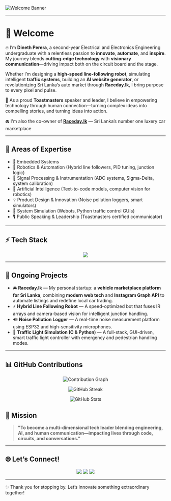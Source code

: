 ![Welcome Banner](https://readme-typing-svg.demolab.com?font=Fira+Code\&weight=700\&size=24\&pause=1000\&center=true\&vCenter=true\&width=800\&lines=Hi%2C+I'm+Dineth+Perera!;Electronics+Engineer+%7C+Robotics+Innovator)

---

# 👋 Welcome 

🔥 
I’m **Dineth Perera**, a second-year Electrical and Electronics Engineering undergraduate with a relentless passion to **innovate**, **automate**, and **inspire**. My journey blends **cutting-edge technology** with **visionary communication**—driving impact both on the circuit board and the stage.

Whether I’m designing a **high-speed line-following robot**, simulating intelligent **traffic systems**, building an **AI website generator**, or revolutionizing Sri Lanka’s auto market through **Raceday.lk**, I bring purpose to every pixel and pulse.

🎤 As a proud **Toastmasters** speaker and leader, I believe in empowering technology through human connection—turning complex ideas into compelling stories, and turning ideas into action.

🚘 I'm also the co-owner of **[Raceday.lk](https://instagram.com/racedaylk)** — Sri Lanka’s number one luxery car marketplace

---

## 🧠 Areas of Expertise

* 🤖 Embedded Systems 
* 🧭 Robotics & Automation (Hybrid line followers, PID tuning, junction logic)
* 📡 Signal Processing & Instrumentation (ADC systems, Sigma-Delta, system calibration)
* 🧠 Artificial Intelligence (Text-to-code models, computer vision for robotics)
* 💡 Product Design & Innovation (Noise pollution loggers, smart simulators)
* 🧩 System Simulation (Webots, Python traffic control GUIs)
* 🎙️ Public Speaking & Leadership (Toastmasters certified communicator)

---


## ⚡ Tech Stack  

<p align="center">
  <img src="https://skillicons.dev/icons?i=c,cpp,python,js,matlab,arduino,raspberrypi,linux,tensorflow,git,github,vscode" />
</p>

---

## 🚀 Ongoing Projects

* 🚘 **Raceday.lk** — My personal startup: a **vehicle marketplace platform for Sri Lanka**, combining **modern web tech** and **Instagram Graph API** to automate listings and redefine local car trading.
* ⚡ **Hybrid Line Following Robot** — A speed-optimized bot that fuses IR arrays and camera-based vision for intelligent junction handling.
* 🔊 **Noise Pollution Logger** — A real-time noise measurement platform using ESP32 and high-sensitivity microphones.
* 🚦 **Traffic Light Simulation (C & Python)** — A full-stack, GUI-driven, smart traffic light controller with emergency and pedestrian handling modes.

---

## 📊 GitHub Contributions

<p align="center">
  <img src="https://github-readme-activity-graph.vercel.app/graph?username=dineth14&bg_color=0d1117&color=00e7ff&line=00e7ff&point=ffffff&area=true&hide_border=true" alt="Contribution Graph"/>
</p>

<p align="center">
  <img src="https://github-readme-streak-stats.herokuapp.com?user=dineth14&theme=tokyonight&hide_border=true" alt="GitHub Streak"/>
</p>

<p align="center">
  <img src="https://github-readme-stats.vercel.app/api?username=dineth14&show_icons=true&theme=tokyonight&hide_border=true" alt="GitHub Stats"/>
</p>

## 🎯 Mission

> **"To become a multi-dimensional tech leader blending engineering, AI, and human communication—impacting lives through code, circuits, and conversations."**

---

## 🌐 Let’s Connect!

<p align="center">
  <a href="https://www.linkedin.com/in/dineth-perera-ba9657277/"><img src="https://img.shields.io/badge/LinkedIn-0A66C2?style=for-the-badge&logo=linkedin&logoColor=white"/></a>
  <a href="https://instagram.com/racedaylk"><img src="https://img.shields.io/badge/Instagram-E4405F?style=for-the-badge&logo=instagram&logoColor=white"/></a>
  <a href="mailto:dp18perera@gmail.com"><img src="https://img.shields.io/badge/Email-0078D4?style=for-the-badge&logo=gmail&logoColor=white"/></a>
</p>

---

✨ Thank you for stopping by. Let’s innovate something extraordinary together!
